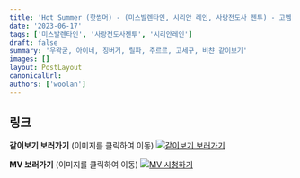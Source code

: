 ```yaml
---
title: 'Hot Summer (핫썸머) - (미스발렌타인, 시리안 레인, 사랑전도사 젠투) - 고멤 아카데미 학예회 러브 미스 피스'
date: '2023-06-17'
tags: ['미스발렌타인', '사랑전도사젠투', '시리안레인']
draft: false
summary: '우왁굳, 아이네, 징버거, 릴파, 주르르, 고세구, 비챤 같이보기'
images: []
layout: PostLayout
canonicalUrl:
authors: ['woolan']
---
```


## 링크

**같이보기 보러가기** (이미지를 클릭하여 이동)
[![같이보기 보러가기](../static/images/logo.png)](https://cafe.naver.com/steamindiegame/11635088)

**MV 보러가기** (이미지를 클릭하여 이동)
[![MV 시청하기](https://i.ytimg.com/vi/EA_gei4Fcxk/sddefault.jpg)](https://youtu.be/EA_gei4Fcxk)
